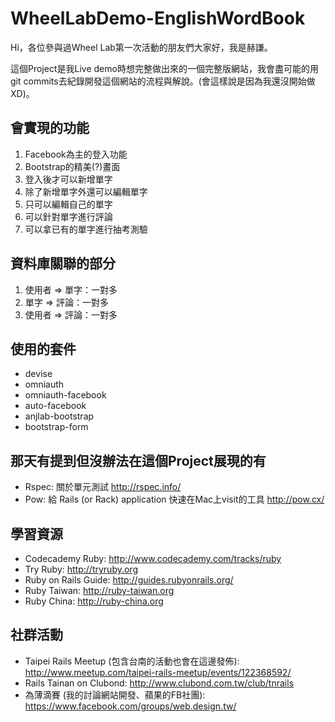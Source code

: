 # WheelLabDemo-EnglishWordBook

Hi，各位參與過Wheel Lab第一次活動的朋友們大家好，我是赫謙。

這個Project是我Live demo時想完整做出來的一個完整版網站，我會盡可能的用git commits去紀錄開發這個網站的流程與解說。(會這樣說是因為我還沒開始做XD)。

## 會實現的功能

1. Facebook為主的登入功能
2. Bootstrap的精美(?)畫面
3. 登入後才可以新增單字
4. 除了新增單字外還可以編輯單字
5. 只可以編輯自己的單字
6. 可以針對單字進行評論
7. 可以拿已有的單字進行抽考測驗

## 資料庫關聯的部分

1. 使用者 => 單字：一對多
2. 單字 => 評論：一對多
3. 使用者 => 評論：一對多

## 使用的套件

- devise
- omniauth
- omniauth-facebook
- auto-facebook
- anjlab-bootstrap
- bootstrap-form

## 那天有提到但沒辦法在這個Project展現的有

- Rspec: 關於單元測試 <http://rspec.info/>
- Pow: 給 Rails (or Rack) application 快速在Mac上visit的工具 <http://pow.cx/>

## 學習資源

- Codecademy Ruby: <http://www.codecademy.com/tracks/ruby>
- Try Ruby: <http://tryruby.org>
- Ruby on Rails Guide: <http://guides.rubyonrails.org/>
- Ruby Taiwan: <http://ruby-taiwan.org>
- Ruby China: <http://ruby-china.org>

## 社群活動

- Taipei Rails Meetup (包含台南的活動也會在這邊發佈): <http://www.meetup.com/taipei-rails-meetup/events/122368592/>
- Rails Tainan on Clubond: <http://www.clubond.com.tw/club/tnrails>
- 為薄滴賽 (我的討論網站開發、蘋果的FB社團): <https://www.facebook.com/groups/web.design.tw/>